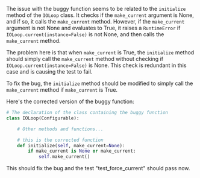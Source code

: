 The issue with the buggy function seems to be related to the `initialize` method of the `IOLoop` class. It checks if the `make_current` argument is None, and if so, it calls the `make_current` method. However, if the `make_current` argument is not None and evaluates to True, it raises a `RuntimeError` if `IOLoop.current(instance=False)` is not None, and then calls the `make_current` method.

The problem here is that when `make_current` is True, the `initialize` method should simply call the `make_current` method without checking if `IOLoop.current(instance=False)` is None. This check is redundant in this case and is causing the test to fail.

To fix the bug, the `initialize` method should be modified to simply call the `make_current` method if `make_current` is True.

Here's the corrected version of the buggy function:

```python
# The declaration of the class containing the buggy function
class IOLoop(Configurable):

    # Other methods and functions...

    # this is the corrected function
    def initialize(self, make_current=None):
        if make_current is None or make_current:
            self.make_current()
```
This should fix the bug and the test "test_force_current" should pass now.